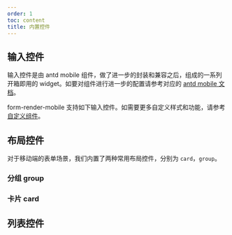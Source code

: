 ```yaml
---
order: 1
toc: content
title: 内置控件
---
```


## 输入控件

输入控件是由 antd mobile 组件，做了进一步的封装和兼容之后，组成的一系列开箱即用的 widget。如要对组件进行进一步的配置请参考对应的 <a href="https://mobile.ant.design/zh/components/button?_blank" target="_blank">antd mobile 文档</a>。

form-render-mobile 支持如下输入控件。如需要更多自定义样式和功能，请参考 <a href="/form-render/advanced-widget" target="_blank">自定义组件</a>。

<code src="./demo/allWidget.tsx" background="rgb(245,245,245)" compact={true}></code>

## 布局控件

对于移动端的表单场景，我们内置了两种常用布局控件，分别为 `card`，`group`。

### 分组 group

<code src="./demo/group.tsx" background="rgb(245,245,245)" compact={true}></code>

<!-- ### 折叠 collapse

<code src="./demo/collaspa.tsx" background="rgb(245,245,245)" compact={true}></code> -->

### 卡片 card

<code src="./demo/card.tsx" background="rgb(245,245,245)" compact={true}></code>

## 列表控件

<code src="./demo/list.tsx" background="rgb(245,245,245)" compact={true}></code>
